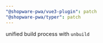 ```yaml
---
"@shopware-pwa/vue3-plugin": patch
"@shopware-pwa/typer": patch
---
```


unified build process with `unbuild`
